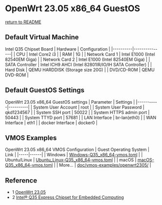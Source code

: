 # OpenWrt 23.05 x86_64 GuestOS
 [return to README](https://github.com/david921518/qkd-app/blob/master/README.en.md)
   
## Default Virtual Machine
 Intel Q35 Chipset Board
| Hardware | Configuration |
|----------|---------------|
| CPU | Intel Core2 i3 |
| RAM | 1G |
| Network Card 1 | Intel E1000 (Intel 82540EM Giga) |
| Network Card 2 | Intel E1000 (Intel 82540EM Giga) |
| SATA Controller | Intel ICH9 AHCI (Intel 82801IR/IO/IH SATA Controller) |
| Hard Disk | QEMU HARDDISK (Storage size 20G) |
| DVD/CD-ROM | QEMU DVD-ROM |

## Default GuestOS Settings
 OpenWrt 23.05 x86_64 GuestOS settings
| Parameter | Settings |
|-----------|----------|
| System User Account | root |
| System User Password | qkd1234567 |
| System SSH port | 50022 |
| System HTTPS admin port | 50443 |
| System TTYD port | 57681 |
| LAN Interface | br-lan(eth0) |
| WAN Interface | eth1 |
| docker Interface | docker0 |

## VMOS Examples
 OpenWrt 23.05 x86_64 VMOS Configuration
| Guest Operating System | Link |
|-----|------|
| Windows | [Windows-Q35_x86_64-vmos.toml](https://github.com/david921518/qkd-app/blob/master/doc/vmos-examples/OpenWrt2305/Windows-Q35_x86_64-vmos.toml) |
| Ubuntu/Linux | [Ubuntu_Linux-Q35_x86_64-vmos.toml](https://github.com/david921518/qkd-app/blob/master/doc/vmos-examples/OpenWrt2305/Ubuntu_Linux-Q35_x86_64-vmos.toml) |
| macOS | [macOS-Q35_x86_64-vmos.toml](https://github.com/david921518/qkd-app/blob/master/doc/vmos-examples/OpenWrt2305/macOS-Q35_x86_64-vmos.toml) |
| More... | [doc/vmos-examples/openwrt2305/](https://github.com/david921518/qkd-app/blob/master/doc/vmos-examples/OpenWrt2305/README.en.md) |

## Reference
- 1 [OpenWrt 23.05](https://openwrt.org/releases/23.05/start)
- 2 [Intel® Q35 Express Chipset for Embedded Computing](https://www.intel.cn/content/dam/www/public/us/en/documents/product-briefs/q35-chipset-brief.pdf)
